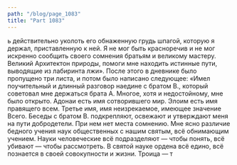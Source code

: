```yaml
---
path: "/blog/page_1083"
title: "Part 1083"
---
```


ь действительно уколоть его обнаженную грудь шпагой, которую я держал, приставленную к ней. Я не мог быть красноречив и не мог искренно сообщить своего сомнения братьям и великому мастеру. Великий Архитектон природы, помоги мне находить истинные пути, выводящие из лабиринта лжи».
После этого в дневнике было пропущено три листа, и потом было написано следующее:
«Имел поучительный и длинный разговор наедине с братом В., который советовал мне держаться брата А. Многое, хотя и недостойному, мне было открыто. Адонаи есть имя сотворившего мир. Элоим есть имя правящего всем. Третье имя, имя неизрекаемое, имеющее значение Всего. Беседы с братом В. подкрепляют, освежают и утверждают меня на пути добродетели. При нем нет места сомнению. Мне ясно различие бедного учения наук общественных с нашим святым, всё обнимающим учением. Науки человеческие всё подразделяют — чтобы понять, всё убивают — чтобы рассмотреть. В святой науке ордена всё едино, всё познается в своей совокупности и жизни. Троица — т

